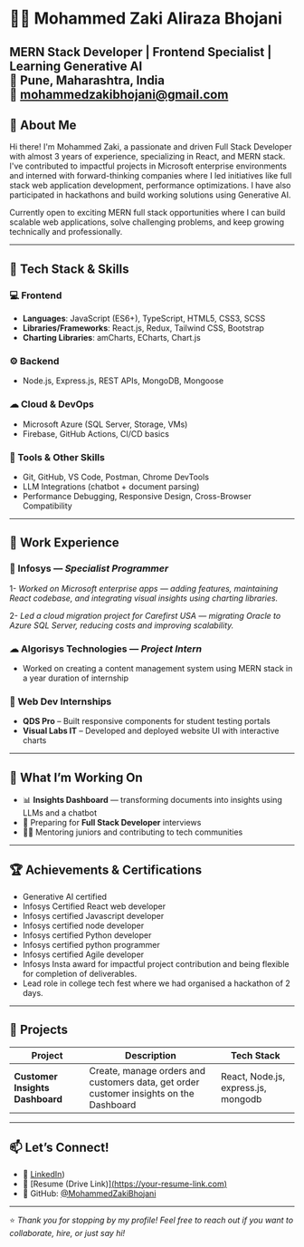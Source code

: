 # 👨‍💻 Mohammed Zaki Aliraza Bhojani

MERN Stack Developer | Frontend Specialist | Learning Generative AI  
📍 Pune, Maharashtra, India  
📧 mohammedzakibhojani@gmail.com  
---

## 👋 About Me

Hi there! I'm Mohammed Zaki, a passionate and driven Full Stack Developer with almost 3 years of experience, specializing in React, and MERN stack. I've contributed to impactful projects in Microsoft enterprise environments and interned with forward-thinking companies where I led initiatives like full stack web application development, performance optimizations. I have also participated in hackathons and build working solutions using Generative AI.

Currently open to exciting MERN full stack opportunities where I can build scalable web applications, solve challenging problems, and keep growing technically and professionally.

---

## 🚀 Tech Stack & Skills

### 💻 Frontend
- **Languages**: JavaScript (ES6+), TypeScript, HTML5, CSS3, SCSS
- **Libraries/Frameworks**: React.js, Redux, Tailwind CSS, Bootstrap
- **Charting Libraries**: amCharts, ECharts, Chart.js

### ⚙ Backend
- Node.js, Express.js, REST APIs, MongoDB, Mongoose

### ☁ Cloud & DevOps
- Microsoft Azure (SQL Server, Storage, VMs)
- Firebase, GitHub Actions, CI/CD basics

### 🔧 Tools & Other Skills
- Git, GitHub, VS Code, Postman, Chrome DevTools
- LLM Integrations (chatbot + document parsing)
- Performance Debugging, Responsive Design, Cross-Browser Compatibility

---

## 💼 Work Experience

### 🏢 Infosys — *Specialist Programmer*
1- *Worked on Microsoft enterprise apps — adding features, maintaining React codebase, and integrating visual insights using charting libraries.*

2- *Led a cloud migration project for Carefirst USA — migrating Oracle to Azure SQL Server, reducing costs and improving scalability.*

### ☁ Algorisys Technologies — *Project Intern*
- Worked on creating a content management system using MERN stack in a year duration of internship

### 🧪 Web Dev Internships
- **QDS Pro** – Built responsive components for student testing portals
- **Visual Labs IT** – Developed and deployed website UI with interactive charts

---

## 🧠 What I’m Working On

- 📊 **Insights Dashboard**  — transforming documents into insights using LLMs and a chatbot
- 🎯 Preparing for **Full Stack Developer** interviews
- 👨‍🏫 Mentoring juniors and contributing to tech communities

---

## 🏆 Achievements & Certifications

- Generative AI certified
- Infosys Certified React web developer
- Infosys certified Javascript developer
- Infosys certified node developer
- Infosys certified Python developer
- Infosys certified python programmer
- Infosys certified Agile developer
- Infosys Insta award for impactful project contribution and being flexible for completion of deliverables.
- Lead role in college tech fest where we had organised a hackathon of 2 days.

---

## 📌 Projects

| Project | Description | Tech Stack |
|--------|-------------|------------|
| **Customer Insights Dashboard** | Create, manage orders and customers data, get order customer insights on the Dashboard | React, Node.js, express.js, mongodb |
---

## 📫 Let’s Connect!

- 💼 [LinkedIn](https://www.linkedin.com/in/mzakibhojani/))
- 📝 [Resume (Drive Link)][(https://your-resume-link.com)](https://drive.google.com/file/d/1CLjAoWYMFMb_W5BXXzwkazai44FLH65x/view)
- 🐙 GitHub: [@MohammedZakiBhojani](https://github.com/mzb2599)

---

⭐ *Thank you for stopping by my profile! Feel free to reach out if you want to collaborate, hire, or just say hi!*

